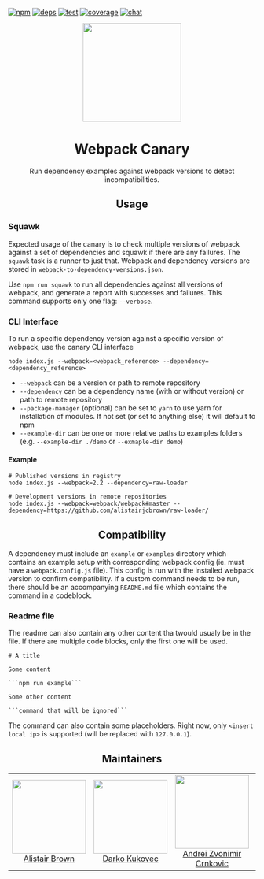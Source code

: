[![npm][npm]][npm-url]
[![deps][deps]][deps-url]
[![test][test]][test-url]
[![coverage][cover]][cover-url]
[![chat][chat]][chat-url]

<div align="center">
  <!-- replace with accurate logo e.g from https://worldvectorlogo.com/ -->
  <a href="https://github.com/webpack/webpack">
    <img width="200" height="200" vspace="" hspace="25"
      src="https://cdn.rawgit.com/webpack/media/e7485eb2/logo/icon.svg">
  </a>
  <h1>Webpack Canary</h1>
  <p>Run dependency examples against webpack versions to detect incompatibilities.<p>
</div>

<h2 align="center">Usage</h2>

### Squawk

Expected usage of the canary is to check multiple versions of webpack against a set of dependencies and squawk if there are any failures. The `squawk` task is a runner to just that. Webpack and dependency versions are stored in `webpack-to-dependency-versions.json`.

Use `npm run squawk` to run all dependencies against all versions of webpack, and generate a report with successes and failures. This command supports only one flag: `--verbose`.

### CLI Interface

To run a specific dependency version against a specific version of webpack, use the canary CLI interface

```
node index.js --webpack=<webpack_reference> --dependency=<dependency_reference>
```

 - `--webpack` can be a version or path to remote repository
 - `--dependency` can be a dependency name (with or without version) or path to remote repository
 - `--package-manager` (optional) can be set to `yarn` to use yarn for installation of modules. If not set (or set to anything else) it will default to npm
 - `--example-dir` can be one or more relative paths to examples folders (e.g. `--example-dir ./demo` or `--exmaple-dir demo`)

#### Example

```
# Published versions in registry
node index.js --webpack=2.2 --dependency=raw-loader

# Development versions in remote repositories
node index.js --webpack=webpack/webpack#master --dependency=https://github.com/alistairjcbrown/raw-loader/
```

<h2 align="center">Compatibility</h2>

A dependency must include an `example` or `examples` directory which contains an example setup with corresponding webpack config (ie. must have a `webpack.config.js` file). This config is run with the installed webpack version to confirm compatibility. If a custom command needs to be run, there should be an accompanying `README.md` file which contains the command in a codeblock.

### Readme file

The readme can also contain any other content tha twould usualy be in the file. If there are multiple code blocks, only the first one will be used.

    # A title

    Some content

    ```npm run example```

    Some other content

    ```command that will be ignored```

The command can also contain some placeholders. Right now, only `<insert local ip>` is supported (will be replaced with `127.0.0.1`).

<h2 align="center">Maintainers</h2>

<table>
  <tbody>
    <tr>
      <td align="center">
        <img width="150" height="150"
        src="https://avatars3.githubusercontent.com/u/635903?v=3&s=150">
        </br>
        <a href="https://github.com/alistairjcbrown">Alistair Brown</a>
      </td>
      <td align="center">
        <img width="150" height="150"
        src="https://avatars3.githubusercontent.com/u/480290?v=3&s=150">
        </br>
        <a href="https://github.com/darkokukovec">Darko Kukovec</a>
      </td>
      <td align="center">
        <img width="150" height="150"
        src="https://avatars3.githubusercontent.com/u/1520965?v=3&s=150">
        </br>
        <a href="https://github.com/andreicek">Andrei Zvonimir Crnkovic</a>
      </td>
      <td align="center">
        <img width="150" height="150"
        src="https://avatars3.githubusercontent.com/u/3408176?v=3&s=150">
        </br>
        <a href="https://github.com/TheLarkInn">Sean Larkin</a>
      </td>
      <td align="center">
        <img width="150" height="150"
        src="https://avatars2.githubusercontent.com/u/8420490?v=3&s=150">
        </br>
        <a href="https://github.com/d3viant0ne">Joshua Wiens</a>
      </td>
    </tr>
  <tbody>
</table>


[npm]: https://img.shields.io/npm/v/webpack-canary.svg
[npm-url]: https://npmjs.com/package/webpack-canary

[deps]: https://david-dm.org/webpack-contrib/webpack-canary.svg
[deps-url]: https://david-dm.org/webpack-contrib/webpack-canary

[chat]: https://img.shields.io/badge/gitter-webpack%2Fwebpack-brightgreen.svg
[chat-url]: https://gitter.im/webpack/webpack

[test]: http://img.shields.io/travis/webpack-contrib/webpack-canary.svg
[test-url]: https://travis-ci.org/webpack-contrib/webpack-canary

[cover]: https://codecov.io/gh/webpack-contrib/webpack-canary/branch/master/graph/badge.svg
[cover-url]: https://codecov.io/gh/webpack-contrib/webpack-canary
